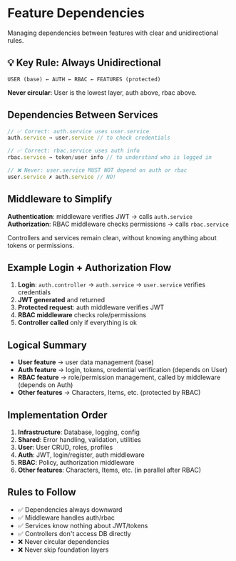 # Feature Dependencies

Managing dependencies between features with clear and unidirectional rules.

## 💡 Key Rule: Always Unidirectional

```text
USER (base) ← AUTH ← RBAC ← FEATURES (protected)
```

**Never circular**: User is the lowest layer, auth above, rbac above.

## Dependencies Between Services

```typescript
// ✅ Correct: auth.service uses user.service
auth.service → user.service // to check credentials

// ✅ Correct: rbac.service uses auth info
rbac.service → token/user info // to understand who is logged in

// ❌ Never: user.service MUST NOT depend on auth or rbac
user.service ✗ auth.service // NO!
```

## Middleware to Simplify

**Authentication**: middleware verifies JWT → calls `auth.service`
**Authorization**: RBAC middleware checks permissions → calls `rbac.service`

Controllers and services remain clean, without knowing anything about tokens or permissions.

## Example Login + Authorization Flow

1. **Login**: `auth.controller` → `auth.service` → `user.service` verifies
   credentials
2. **JWT generated** and returned
3. **Protected request**: auth middleware verifies JWT
4. **RBAC middleware** checks role/permissions
5. **Controller called** only if everything is ok

## Logical Summary

- **User feature** → user data management (base)
- **Auth feature** → login, tokens, credential verification (depends on User)
- **RBAC feature** → role/permission management, called by middleware (depends on
  Auth)
- **Other features** → Characters, Items, etc. (protected by RBAC)

## Implementation Order

1. **Infrastructure**: Database, logging, config
2. **Shared**: Error handling, validation, utilities
3. **User**: User CRUD, roles, profiles
4. **Auth**: JWT, login/register, auth middleware
5. **RBAC**: Policy, authorization middleware
6. **Other features**: Characters, Items, etc. (in parallel after RBAC)

## Rules to Follow

- ✅ Dependencies always downward
- ✅ Middleware handles auth/rbac
- ✅ Services know nothing about JWT/tokens
- ✅ Controllers don't access DB directly
- ❌ Never circular dependencies
- ❌ Never skip foundation layers
